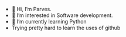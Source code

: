 - 👋 Hi, I’m Parves.
- 👀 I’m interested in Software development.
- 🌱 I’m currently learning Python
- Trying pretty hard to learn the uses of github
